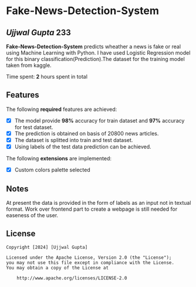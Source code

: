 # Fake-News-Detection-System

## *Ujjwal Gupta* 233

**Fake-News-Detection-System** predicts wheather a news is fake or real using Machine Learning with Python. I have used Logistic Regression model for this binary classification(Prediction).The dataset for the training model taken from kaggle.

Time spent: **2** hours spent in total

## Features

The following **required** features are achieved:

* [x] The model provide **98%** accuracy for train dataset and **97%** accuracy for test dataset.
* [x] The prediction is obtained on basis of 20800 news articles.
* [x] The dataset is splitted into train and test dataset.
* [x] Using labels of the test data prediction can be achieved.

The following **extensions** are implemented:

* [x] Custom colors palette selected

## Notes
At present the data is provided in the form of labels as an input not in textual format. Work over frontend part to create a webpage is still needed for easeness of the user.

## License

    Copyright [2024] [Ujjwal Gupta]

    Licensed under the Apache License, Version 2.0 (the "License");
    you may not use this file except in compliance with the License.
    You may obtain a copy of the License at

        http://www.apache.org/licenses/LICENSE-2.0

